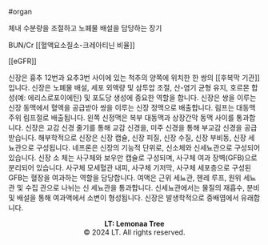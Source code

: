 #organ


체내 수분량을 조절하고 노폐물 배설을 담당하는 장기


BUN/Cr [[혈액요소질소-크레아티닌 비율]]

[[eGFR]]




신장은 흉추 12번과 요추3번 사이에 있는 척추의 양쪽에 위치한 한 쌍의 [[후복막 기관]]입니다. 신장은 노폐물 배설, 세포 외액량 및 삼투압 조절, 산-염기 균형 유지, 호르몬 합성(예: 에리스로포이에틴) 및 포도당 생성에 중요한 역할을 합니다. 신장은 쌍을 이루는 신장 동맥에서 혈액을 공급받아 쌍을 이루는 신장 정맥으로 배출합니다. 림프는 대동맥 주위 림프절로 배출됩니다. 왼쪽 신정맥은 복부 대동맥과 상장간막 동맥 사이를 통과합니다. 신장은 교감 신경 줄기를 통해 교감 신경을, 미주 신경을 통해 부교감 신경을 공급받습니다. 해부학적으로 신장은 신장 캡슐, 신장 피질, 신장 수질, 신장 부비동, 신장 세뇨관으로 구성됩니다. 네프론은 신장의 기능적 단위로, 신소체와 신세뇨관으로 구성되어 있습니다. 신장 소 체는 사구체와 보우만 캡슐로 구성되며, 사구체 여과 장벽(GFB)으로 분리되어 있습니다. 사구체 모세혈관 내피, 사구체 기저막, 사구체 세포층으로 구성된 GFB는 혈장을 여과하는 역할을 담당합니다. 여액은 근위 세뇨관, 헨레 루프, 원위 세뇨관 및 수집 관으로 나뉘는 신 세뇨관을 통과합니다. 신세뇨관에서는 물질의 재흡수, 분비 및 배설을 통해 여과액에서 소변이 형성됩니다. 신장은 발생학적으로 중배엽에서 유래합니다.



<p style="text-align: center;"><strong>LT: Lemonaa Tree</strong><br>
© 2024 LT. All rights reserved.</p>